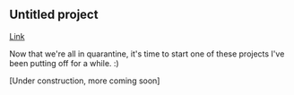 ## Untitled project

[Link](https://jack-bens.github.io/untitled-project/)

Now that we're all in quarantine, it's time to start one of these projects I've been putting off for a while. :)

\[Under construction, more coming soon\]
